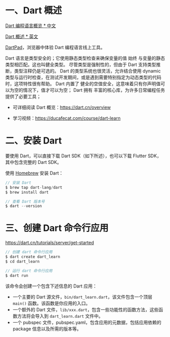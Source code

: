 # 一、Dart 概述

[Dart 编程语言概览 * 中文](https://dart.cn/)

[Dart 概述 * 英文](https://dart.dev/overview)

[DartPad](https://dart.dev/tools/dartpad)，浏览器中体验 Dart 编程语言线上工具。

Dart 语言是类型安全的；它使用静态类型检查来确保变量的值 始终 与变量的静态类型相匹配。这也叫健全类型。
尽管类型是强制性的，但由于 Dart 支持类型推断，类型注释仍是可选的。
Dart 的类型系统也很灵活，允许结合使用 dynamic 类型与运行时检查，在测试开发期间，或是遇到需要特别指定为动态类型的代码时，这项特性很有帮助。
Dart 内置了 健全的空值安全，这意味着只有你声明值可以为空的情况下，值才可以为空；
Dart 拥有 丰富的核心库，为许多日常编程任务提供了必要工具；

* 可详细阅读 Dart 概览：<https://dart.cn/overview>

* 学习视频：https://ducafecat.com/course/dart-learn

# 二、安装 Dart

要使用 Dart，可以直接下载 Dart SDK（如下所述），也可以下载 Flutter SDK，其中包含完整的 Dart SDK。

使用 [Homebrew](https://brew.sh/) 安装 Dart：

```dart
// 安装 Dart
$ brew tap dart-lang/dart
$ brew install dart

// 查看 Dart 版本号
$ dart --version
```


# 三、创建 Dart 命令行应用

<https://dart.cn/tutorials/server/get-started>

```dart
// 创建 dart 命令行应用
$ dart create dart_learn
$ cd dart_learn

// 运行 dart 命令行应用
$ dart run 
```

该命令会创建一个包含下述信息的 Dart 应用：

* 一个主要的 Dart 源文件，`bin/dart_learn.dart`，该文件包含一个顶层 `main()` 函数。该函数是你应用的入口。
* 一个额外的 Dart 文件，`lib/xxx.dart`，包含一些功能性的函数方法，这些函数方法将会导入到 `dart_learn.dart` 文件中。
* 一个 pubspec 文件，pubspec.yaml，包含应用的元数据，包括应用依赖的 package 信息以及所需的版本等。